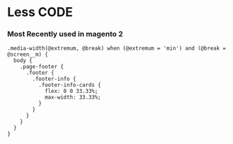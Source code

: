 # Less CODE

### Most Recently used in magento 2

```
.media-width(@extremum, @break) when (@extremum = 'min') and (@break = @screen__m) {
  body {
    .page-footer {
      .footer {
        .footer-info {
          .footer-info-cards {
            flex: 0 0 33.33%;
            max-width: 33.33%;
          }
        }
      }
    }
  }
}
```

